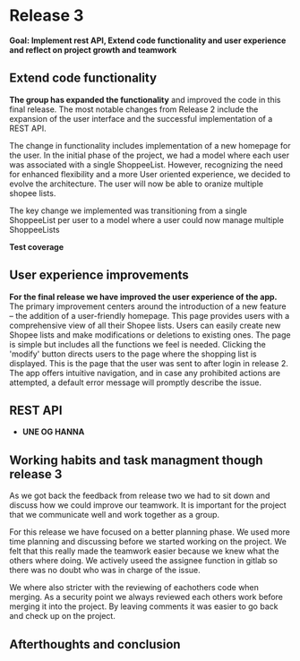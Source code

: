 # **Release 3**

**Goal: Implement rest API, Extend code functionality and user experience and reflect on project growth and teamwork**

## **Extend code functionality**

__The group has expanded the functionality__ and improved the code in this final release. The most notable changes from Release 2 include the expansion of the user interface and the successful implementation of a REST API.


The change in functionality includes implementation of a new homepage for the user. In the initial phase of the project, we had a model where each user was associated with a single ShoppeeList. However, recognizing the need for enhanced flexibility and a more User oriented experience, we decided to evolve the architecture. The user will now be able to oranize multiple shopee lists. 

The key change we implemented was transitioning from a single ShoppeeList per user to a model where a user could now manage multiple ShoppeeLists


__Test coverage__


## **User experience improvements**
__For the final release we have improved the user experience of the app.__ The primary improvement centers around the introduction of a new feature – the addition of a user-friendly homepage. This page provides users with a comprehensive view of all their Shopee lists. Users can easily create new Shopee lists and make modifications or deletions to existing ones. The page is simple but includes all the functions we feel is needed. Clicking the 'modify' button directs users to the page where the shopping list is displayed. This is the page that the user was sent to after login in release 2. The app offers intuitive navigation, and in case any prohibited actions are attempted, a default error message will promptly describe the issue.

## **REST API**
- __UNE OG HANNA__

## **Working habits and task managment though release 3**
As we got back the feedback from release two we had to sit down and discuss how we could improve our teamwork. It is important for the project that we communicate well and work together as a group. 

For this release we have focused on a better planning phase. We used more time planning and discussing before we started working on the project. We felt that this really made the teamwork easier because we knew what the others where doing. We actively useed the assignee function in gitlab so there was no doubt who was in charge of the issue. 

We where also stricter with the reviewing of eachothers code when merging. As a security point we always reviewed each others work before merging it into the project. By leaving comments it was easier to go back and check up on the project. 


## Afterthoughts and conclusion
